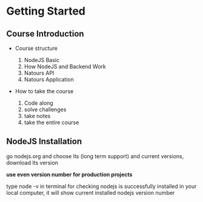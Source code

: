 # Getting Started

## Course Introduction

- Course structure

  1. NodeJS Basic
  2. How NodeJS and Backend Work
  3. Natours API
  4. Natours Application

- How to take the course
  1. Code along
  2. solve challenges
  3. take notes
  4. take the entire course

## NodeJS Installation

go nodejs.org and choose lts (long term support) and current versions, download lts version

**use even version number for production projects**

type node -v in terminal for checking nodejs is successfully installed in your local computer, it will show current installed nodejs version number
